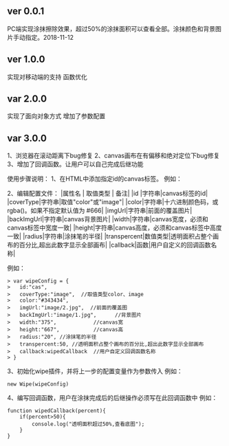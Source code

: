﻿## ver 0.0.1 ##
PC端实现涂抹擦除效果，超过50%的涂抹面积可以查看全部。涂抹颜色和背景图片手动指定。2018-11-12
## ver 1.0.0 ##
实现对移动端的支持
函数优化
## var 2.0.0 ##
实现了面向对象方式
增加了参数配置
## var 3.0.0 ##
1、浏览器在滚动距离下bug修复
2、canvas画布在有偏移和绝对定位下bug修复
3、增加了回调函数。让用户可以自己完成后继功能

使用步骤说明：
1、在HTML中添加指定id的canvas标签。
例如：<canvas id="cas"></canvas>

2、编辑配置文件：
|属性名 | 取值类型 | 备注|
|id |字符串|canvas标签的id|
|coverType|字符串|取值"color"或"image"|
|color|字符串|十六进制颜色码，或 rgba()。如果不指定默认值为 #666|
|imgUrl|字符串|前面的覆盖图片|
|backImgUrl|字符串|canvas背景图片|
|width|字符串|canvas宽度，必须和canvas标签中宽度一致|
|height|字符串|canvas高度，必须和canvas标签中高度一致|
|radius|字符串|涂抹笔的半径|
|transpercent|数值类型|透明面积占整个画布的百分比,超出此数字显示全部画布|
|callback|函数|用户自定义的回调函数名称|

例如：
```
> var wipeConfig = {
> 	id:"cas",
> 	coverType:"image",  //取值类型color、image
> 	color:"#343434",
> 	imgUrl:"image/2.jpg",  //前面的覆盖图
> 	backImgUrl:"image/1.jpg",      //背景图片
> 	width:"375",			//canvas宽
> 	height:"667", 			//canvas高
> 	radius:"20", //涂抹笔的半径
> 	transpercent:50, //透明面积占整个画布的百分比,超出此数字显示全部画布
> 	callback:wipedCallback  //用户自定义回调函数名称
> }
 ``` 3、初始化wipe插件，并将上一步的配置变量作为参数传入 例如：``` new Wipe(wipeConfig) ``` 4、编写回调函数，用户在涂抹完成后的后继操作必须写在此回调函数中例如：```function wipedCallback(percent){	if(percent>50){		console.log("透明面积超过50%,查看底图");	}} ```